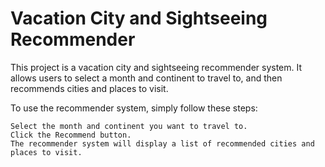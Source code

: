 # Vacation City and Sightseeing Recommender

This project is a vacation city and sightseeing recommender system. It allows users to select a month and continent to travel to, and then recommends cities and places to visit.

To use the recommender system, simply follow these steps:

    Select the month and continent you want to travel to.
    Click the Recommend button.
    The recommender system will display a list of recommended cities and places to visit.
